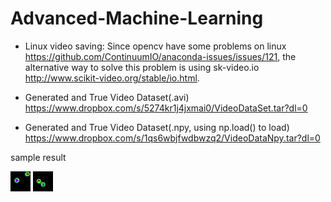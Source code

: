 # Advanced-Machine-Learning

- Linux video saving:
  Since opencv have some problems on linux https://github.com/ContinuumIO/anaconda-issues/issues/121, the alternative way to solve this problem is using sk-video.io http://www.scikit-video.org/stable/io.html.

- Generated and True Video Dataset(.avi)
  https://www.dropbox.com/s/5274kr1j4jxmai0/VideoDataSet.tar?dl=0
- Generated and True Video Dataset(.npy, using np.load() to load)
  https://www.dropbox.com/s/1qs6wbjfwdbwzq2/VideoDataNpy.tar?dl=0


sample result

![sample1](gen_vid.gif)
![sample2](gen_vid2.gif)
